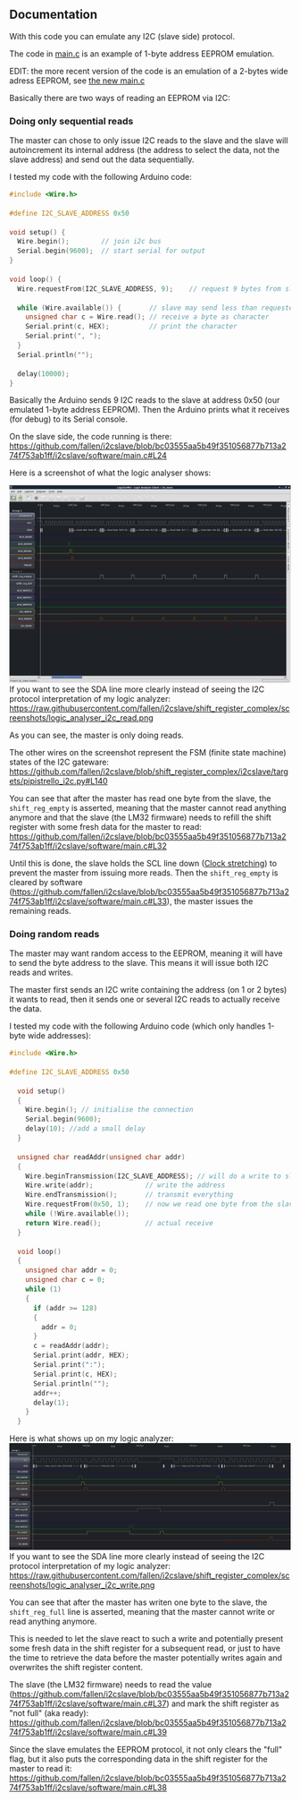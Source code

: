 ## Documentation ##

With this code you can emulate any I2C (slave side) protocol.

The code in [main.c](https://github.com/fallen/i2cslave/blob/bc03555aa5b49f351056877b713a274f753ab1ff/i2cslave/software/main.c) is an example of 1-byte address EEPROM emulation.

EDIT: the more recent version of the code is an emulation of a 2-bytes wide adress EEPROM, see [the new main.c](https://github.com/fallen/i2cslave/blob/shift_register_complex/i2cslave/software/main.c)

Basically there are two ways of reading an EEPROM via I2C: 

### Doing only sequential reads ###

The master can chose to only issue I2C reads to the slave and the slave will autoincrement its internal address
(the address to select the data, not the slave address) and send out the data sequentially.

I tested my code with the following Arduino code:

```C
#include <Wire.h>

#define I2C_SLAVE_ADDRESS 0x50

void setup() {
  Wire.begin();        // join i2c bus
  Serial.begin(9600);  // start serial for output
}

void loop() {
  Wire.requestFrom(I2C_SLAVE_ADDRESS, 9);    // request 9 bytes from slave device 0x50

  while (Wire.available()) {       // slave may send less than requested
    unsigned char c = Wire.read(); // receive a byte as character
    Serial.print(c, HEX);          // print the character
    Serial.print(", ");
  }
  Serial.println("");

  delay(10000);
}
```
Basically the Arduino sends 9 I2C reads to the slave at address 0x50 (our emulated 1-byte address EEPROM).
Then the Arduino prints what it receives (for debug) to its Serial console.

On the slave side, the code running is there: https://github.com/fallen/i2cslave/blob/bc03555aa5b49f351056877b713a274f753ab1ff/i2cslave/software/main.c#L24

Here is a screenshot of what the logic analyser shows:

![Sequential reads](screenshots/logic_analyser_i2c_read_with_annotations.png)
If you want to see the SDA line more clearly instead of seeing the I2C protocol interpretation of my logic analyzer: https://raw.githubusercontent.com/fallen/i2cslave/shift_register_complex/screenshots/logic_analyser_i2c_read.png

As you can see, the master is only doing reads.

The other wires on the screenshot represent the FSM (finite state machine) states of the I2C gateware: https://github.com/fallen/i2cslave/blob/shift_register_complex/i2cslave/targets/pipistrello_i2c.py#L140

You can see that after the master has read one byte from the slave, the `shift_reg_empty` is asserted, meaning that the master cannot read anything anymore
and that the slave (the LM32 firmware) needs to refill the shift register with some fresh data for the master to read: https://github.com/fallen/i2cslave/blob/bc03555aa5b49f351056877b713a274f753ab1ff/i2cslave/software/main.c#L32

Until this is done, the slave holds the SCL line down ([Clock stretching](http://www.i2c-bus.org/i2c-primer/clock-generation-stretching-arbitration/)) to prevent the master from issuing more reads.
Then the `shift_reg_empty` is cleared by software (https://github.com/fallen/i2cslave/blob/bc03555aa5b49f351056877b713a274f753ab1ff/i2cslave/software/main.c#L33), the master issues the remaining reads.

### Doing random reads ###

The master may want random access to the EEPROM, meaning it will have to send the byte address to the slave.
This means it will issue both I2C reads and writes.

The master first sends an I2C write containing the address (on 1 or 2 bytes) it wants to read, then it sends one or several I2C reads to actually receive the data.

I tested my code with the following Arduino code (which only handles 1-byte wide addresses):

```C
#include <Wire.h>

#define I2C_SLAVE_ADDRESS 0x50

  void setup() 
  {
    Wire.begin(); // initialise the connection
    Serial.begin(9600);
    delay(10); //add a small delay
  }

  unsigned char readAddr(unsigned char addr)
  {
    Wire.beginTransmission(I2C_SLAVE_ADDRESS); // will do a write to slave 0x50
    Wire.write(addr);             // write the address
    Wire.endTransmission();       // transmit everything
    Wire.requestFrom(0x50, 1);    // now we read one byte from the slave
    while (!Wire.available());
    return Wire.read();           // actual receive
  }

  void loop() 
  {
    unsigned char addr = 0;
    unsigned char c = 0;
    while (1)
    {
      if (addr >= 128)
      {
        addr = 0;
      }
      c = readAddr(addr);
      Serial.print(addr, HEX);
      Serial.print(":");
      Serial.print(c, HEX);
      Serial.println("");
      addr++;
      delay(1);
    }
  }
  ```
  
Here is what shows up on my logic analyzer:
![Random reads](screenshots/logic_analyser_i2c_write_with_annotations.png)
If you want to see the SDA line more clearly instead of seeing the I2C protocol interpretation of my logic analyzer: https://raw.githubusercontent.com/fallen/i2cslave/shift_register_complex/screenshots/logic_analyser_i2c_write.png
  
You can see that after the master has writen one byte to the slave, the `shift_reg_full` line is asserted, meaning that the master cannot write or read anything anymore.

This is needed to let the slave react to such a write and potentially present some fresh data in the shift register for a subsequent read, or just to have the time to retrieve the data before the master potentially writes again and overwrites the shift register content.

The slave (the LM32 firmware) needs to read the value (https://github.com/fallen/i2cslave/blob/bc03555aa5b49f351056877b713a274f753ab1ff/i2cslave/software/main.c#L37) and mark the shift register as "not full" (aka ready): https://github.com/fallen/i2cslave/blob/bc03555aa5b49f351056877b713a274f753ab1ff/i2cslave/software/main.c#L39

Since the slave emulates the EEPROM protocol, it not only clears the "full" flag, but it also puts the corresponding data in the shift register for the master to read it: https://github.com/fallen/i2cslave/blob/bc03555aa5b49f351056877b713a274f753ab1ff/i2cslave/software/main.c#L38

